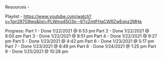 Resources - 

Playlist -
https://www.youtube.com/watch?v=1gir2R7G9ws&list=PLWms45O3n--6TvZmtFHaCWRZwEqnz2MHa

Progress:
Part 1 - Done 1/22/2021 @ 6:53 pm
Part 2 - Done 1/22/2021 @ 8:00 pm
Part 3 - Done 1/22/2021 @ 8:51 pm
Part 4 - Done 1/22/2021 @ 9:27 pm
Part 5 - Done 1/23/2021 @ 4:42 pm
Part 6 - Done 1/23/2021 @ 5:17 pm
Part 7 - Done 1/23/2021 @ 8:49 pm
Part 8 - Done 1/24/2021 @ 1:25 pm
Part 9 - Done 1/25/2021 @ 10:28 pm